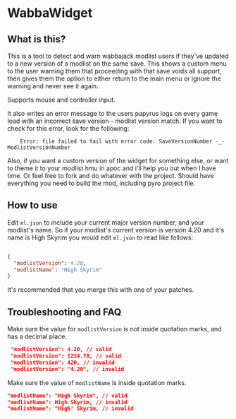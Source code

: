 # WabbaWidget

## What is this?

This is a tool to detect and warn wabbajack modlist users if they've updated to a new version of a modlist on the same save. This shows a custom menu to the user warning them that proceeding with that save voids all support, then gives them the option to either return to the main menu or ignore the warning and never see it again.

Supports mouse and controller input.

It also writes an error message to the users papyrus logs on every game load with an incorrect save version - modlist version match. If you want to check for this error, look for the following:

```log
    Error: file failed to fail with error code: SaveVersionNumber -_- ModlistVersionNumber
```

Also, if you want a custom version of the widget for something else, or want to theme it to your modlist hmu in apoc and i'll help you out when I have time. Or feel free to fork and do whatever with the project. Should have everything you need to build the mod, including pyro project file.

## How to use

Edit ``ml.json`` to include your current major version number, and your modlist's name.
So if your modlist's current version is version 4.20 and it's name is High Skyrim you would edit ``ml.json`` to read like follows:

```json

{
  "modlistVersion": 4.20,
  "modlistName": "High Skyrim"
}

```

It's recommended that you merge this with one of your patches.

## Troubleshooting and FAQ

Make sure the value for ``modlistVersion`` is not inside quotation marks, and has a decimal place.

```json
 "modlistVersion": 4.20, // valid
 "modlistVersion": 1234.78, // valid
 "modlistVersion": 420, // invalid
 "modlistVersion": "4.20", // invalid
 ```

 Make sure the value of ``modlistName`` is inside quotation marks.

 ```json
 "modlistName": "High Skyrim", // valid
 "modlistName": High Skyrim, // invalid
 "modlistName": "High' Skyrim, // invalid
 ```
